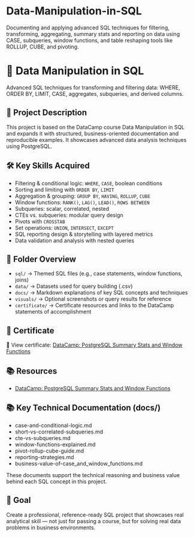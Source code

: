 # Data-Manipulation-in-SQL
Documenting and applying advanced SQL techniques for filtering, transforming, aggregating, summary stats and reporting on data using CASE, subqueries, window functions, and table reshaping tools like ROLLUP, CUBE, and pivoting.

# 🧪 Data Manipulation in SQL

Advanced SQL techniques for transforming and filtering data: WHERE, ORDER BY, LIMIT, CASE, aggregates, subqueries, and derived columns.

## 🎯 Project Description
This project is based on the DataCamp course Data Manipulation in SQL and expands it with structured, business-oriented documentation and reproducible examples. It showcases advanced data analysis techniques using PostgreSQL.

## 🛠️ Key Skills Acquired
- Filtering & conditional logic: `WHERE`, `CASE`, boolean conditions
- Sorting and limiting with `ORDER BY`, `LIMIT`
- Aggregation & grouping: `GROUP BY`, `HAVING`, `ROLLUP`, `CUBE`
- Window functions: `RANK()`, `LAG()`, `LEAD()`, `ROWS BETWEEN`
- Subqueries: scalar, correlated, nested
- CTEs vs. subqueries: modular query design
- Pivots with `CROSSTAB`
- Set operations: `UNION`, `INTERSECT`, `EXCEPT`
- SQL reporting design & storytelling with layered metrics
- Data validation and analysis with nested queries

## 📁 Folder Overview
- `sql/` → Themed SQL files (e.g., case statements, window functions, joins)
- `data/` → Datasets used for query building (.csv)
- `docs/` → Markdown explanations of key SQL concepts and techniques
- `visuals/` → Optional screenshots or query results for reference
- `certificate/` → Certificate resources and links to the DataCamp statements of accomplishment

## 📄 Certificate

🔗 View certificate: [DataCamp: PostgreSQL Summary Stats and Window Functions](https://www.datacamp.com/statement-of-accomplishment/course/b49ec92177e3c2ecced4c000c84dbbff12ccfbb8?raw=1)

## 📚 Resources

- [DataCamp: PostgreSQL Summary Stats and Window Functions](https://app.datacamp.com/learn/courses/functions-for-manipulating-data-in-postgresql)

## 📚 Key Technical Documentation (docs/)
  * case-and-conditional-logic.md
  * short-vs-correlated-subqueries.md
  * cte-vs-subqueries.md
  * window-functions-explained.md
  * pivot-rollup-cube-guide.md
  * reporting-strategies.md
  * business-value-of-case_and_window_functions.md

These documents support the technical reasoning and business value behind each SQL concept in this project.

## 🚀 Goal

Create a professional, reference-ready SQL project that showcases real analytical skill — not just for passing a course, but for solving real data problems in business environments.

